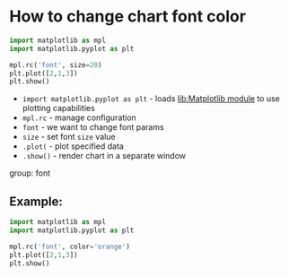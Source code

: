 # How to change chart font color

```python
import matplotlib as mpl
import matplotlib.pyplot as plt

mpl.rc('font', size=20)
plt.plot([2,1,3])
plt.show()
```

- `import matplotlib.pyplot as plt` - loads [lib:Matplotlib module](python-matplotlib/how-to-install-matplotlib-python-lib-in-ubuntu-ubuntuversion) to use plotting capabilities
- `mpl.rc` - manage configuration
- `font` - we want to change font params
- `size` - set font `size` value
- `.plot(` - plot specified data
- `.show()` - render chart in a separate window

group: font

## Example: 
```python
import matplotlib as mpl
import matplotlib.pyplot as plt

mpl.rc('font', color='orange')
plt.plot([2,1,3])
plt.show()
```

